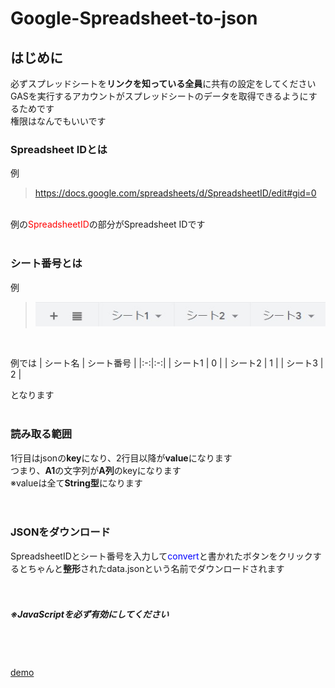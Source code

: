 # Google-Spreadsheet-to-json
## はじめに
必ずスプレッドシートを**リンクを知っている全員**に共有の設定をしてください  
GASを実行するアカウントがスプレッドシートのデータを取得できるようにするためです  
権限はなんでもいいです
### Spreadsheet IDとは
例
> https://docs.google.com/spreadsheets/d/SpreadsheetID/edit#gid=0
<br>
例の<font color="red">SpreadsheetID</font>の部分がSpreadsheet IDです
<br><br>

### シート番号とは
例
> ![exampless.jpg](exampless.jpg "ss")
<br>

例では
| シート名 | シート番号 |
|:-:|:-:|
| シート1 | 0 |
| シート2 | 1 |
| シート3 | 2 |

となります
<br><br>
### 読み取る範囲
1行目はjsonの**key**になり、2行目以降が**value**になります  
つまり、**A1**の文字列が**A列**のkeyになります  
※valueは全て**String型**になります  
<br><br>
### JSONをダウンロード
SpreadsheetIDとシート番号を入力して<font color="Blue">convert</font>と書かれたボタンをクリックするとちゃんと**整形**されたdata.jsonという名前でダウンロードされます
<br><br><br>
##### ※JavaScriptを必ず有効にしてください
<br>  <br>  
<a href="https://youtu.be/vcpvQ3vvqqU">demo</a>

